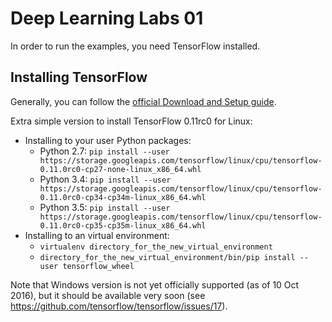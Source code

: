 # Deep Learning Labs 01

In order to run the examples, you need TensorFlow installed.

## Installing TensorFlow

Generally, you can follow the [official Download and Setup guide](https://www.tensorflow.org/versions/master/get_started/os_setup.html).

Extra simple version to install TensorFlow 0.11rc0 for Linux:
- Installing to your user Python packages:
  - Python 2.7: `pip install --user https://storage.googleapis.com/tensorflow/linux/cpu/tensorflow-0.11.0rc0-cp27-none-linux_x86_64.whl`
  - Python 3.4: `pip install --user https://storage.googleapis.com/tensorflow/linux/cpu/tensorflow-0.11.0rc0-cp34-cp34m-linux_x86_64.whl`
  - Python 3.5: `pip install --user https://storage.googleapis.com/tensorflow/linux/cpu/tensorflow-0.11.0rc0-cp35-cp35m-linux_x86_64.whl`
- Installing to an virtual environment:
  - `virtualenv directory_for_the_new_virtual_environment`
  - `directory_for_the_new_virtual_environment/bin/pip install --user tensorflow_wheel`

Note that Windows version is not yet officially supported (as of 10 Oct 2016),
but it should be available very soon (see https://github.com/tensorflow/tensorflow/issues/17).
